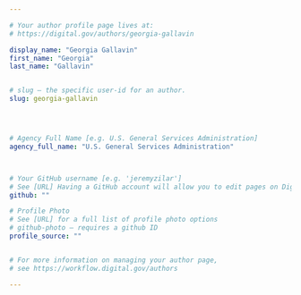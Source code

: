 ```yaml
---

# Your author profile page lives at:
# https://digital.gov/authors/georgia-gallavin

display_name: "Georgia Gallavin"
first_name: "Georgia"
last_name: "Gallavin"


# slug — the specific user-id for an author.
slug: georgia-gallavin




# Agency Full Name [e.g. U.S. General Services Administration]
agency_full_name: "U.S. General Services Administration"



# Your GitHub username [e.g. 'jeremyzilar']
# See [URL] Having a GitHub account will allow you to edit pages on DigitalGov. The image used in your GitHub account can also be used to populate your digital.gov profile photo.
github: ""

# Profile Photo
# See [URL] for a full list of profile photo options
# github-photo — requires a github ID
profile_source: ""


# For more information on managing your author page,
# see https://workflow.digital.gov/authors

---
```

